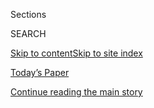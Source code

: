 <div id="app">

<div>

<div class="NYTAppHideMasthead css-1r6wvpq e1suatyy0">

<div class="section css-ui9rw0 e1suatyy2">

<div class="css-eph4ug er09x8g0">

<div class="css-6n7j50">

</div>

<span class="css-1dv1kvn">Sections</span>

<div class="css-10488qs">

<span class="css-1dv1kvn">SEARCH</span>

</div>

[Skip to content](#site-content)[Skip to site
index](#site-index)

</div>

<div class="css-10698na e1huz5gh0">

</div>

</div>

<div id="masthead-bar-one" class="section hasLinks css-15hmgas e1csuq9d3">

<div class="css-uqyvli e1csuq9d0">

</div>

<div class="css-1uqjmks e1csuq9d1">

</div>

<div class="css-9e9ivx">

[](https://myaccount.nytimes.com/auth/login?response_type=cookie&client_id=vi)

</div>

<div class="css-1bvtpon e1csuq9d2">

[Today’s Paper](https://www.nytimes.com/section/todayspaper)

</div>

</div>

</div>

</div>

<div data-aria-hidden="false">

<div id="site-content" data-role="main">

<div id="top-wrapper" class="css-15p45cc eaca97t0" type="top">

<div id="top-slug" class="css-19x0jxb eaca97t1" hidden="">

Advertisement

</div>

[Continue reading the main
story](#after-top)

<div class="ad top-wrapper" style="text-align:center;height:100%;display:block;min-height:90px">

<div id="top" class="place-ad" data-position="top" data-size-key="top">

</div>

</div>

<div id="after-top">

</div>

</div>

<div id="byline" class="section css-15h4p1b e9abtgs0">

<div class="css-1j21atc e1svk9qx1">

<div class="css-nfcc9b e1svk9qx3">

<div class="css-cnx41t">

![Portrait of Karen
Yourish](https://static01.nyt.com/images/2018/06/13/multimedia/author-karen-yourish/author-karen-yourish-thumbLarge.jpg)

</div>

<div class="css-vl9dhg e1svk9qx5">

<div class="css-1nrhkj6 e1svk9qx6">

# Karen Yourish

</div>

## <span></span>

Karen Yourish is a graphics editor at The New York Times.

</div>

</div>

</div>

<div>

<div id="mid1-wrapper" class="css-1mn4oms eaca97t0" type="rank">

<div id="mid1-slug" class="css-1tag3rd eaca97t1">

Advertisement

</div>

[Continue reading the main
story](#after-mid1)

<div id="mid1" class="ad mid1-wrapper" style="text-align:center;height:100%;display:block">

</div>

<div id="after-mid1">

</div>

</div>

</div>

<div class="css-185go5a e1o5byef0">

<div class="css-15cbhtu">

  - [Latest](#stream-panel)
  - <span class="css-6n7j50">Search</span>
    <div class="control">
    <div class="label-container css-1dv1kvn">
    Search
    </div>
    <div class="css-wm4t3d">
    **<span id="clear-search-input" class="css-1dv1kvn">Clear this text
    input</span>
    </div>
    </div>
    <span class="css-1iovbfw"></span>

<div id="stream-panel" class="section css-8msx5b e1jz0cab1">

<div class="css-13mho3u">

1.  
    
    <div class="css-1cp3ece">
    
    <div class="css-1l4spti">
    
    [](/interactive/2020/06/07/us/george-floyd-protest-aerial-photos.html)
    
    <div class="css-79elbk">
    
    ![](https://static01.nyt.com/images/2020/06/07/autossell/cover/cover-thumbWide-v3.jpg?quality=75&auto=webp&disable=upscale)
    
    </div>
    
    ## Bird’s Eye View of Protests Across the U.S. and Around the World
    
    Images from Saturday, June 6, show the scale of the protests against
    police brutality and racism, following the death of George Floyd.
    
    <div class="css-1nqbnmb ea5icrr0">
    
    By <span class="css-1n7hynb">Larry Buchanan, Alicia Parlapiano,
    Yuliya Parshina-Kottas, Karthik Patanjali, Bedel Saget, Anjali
    Singhvi, Jin Wu <span>and</span> Karen
    Yourish</span>
    
    </div>
    
    </div>
    
    <div class="css-1lc2l26 e1xfvim33">
    
    </div>
    
    </div>

2.  
    
    <div class="css-1cp3ece">
    
    <div class="css-1l4spti">
    
    [](/interactive/2020/05/09/us/coronavirus-cases-nursing-homes-us.html)
    
    <div class="css-79elbk">
    
    ![](https://static01.nyt.com/images/2020/05/09/us/coronavirus-cases-nursing-homes-us-promo-1588999269825/coronavirus-cases-nursing-homes-us-promo-1588999269825-thumbWide-v5.jpg?quality=75&auto=webp&disable=upscale)
    
    </div>
    
    ## One-Third of All U.S. Coronavirus Deaths Are Nursing Home Residents or Workers
    
    In at least 14 states, more than half of coronavirus deaths are tied
    to long-term care facilities for older adults, according to a New
    York Times database.
    
    <div class="css-1nqbnmb ea5icrr0">
    
    By <span class="css-1n7hynb">Karen Yourish, K.K. Rebecca Lai,
    Danielle Ivory <span>and</span> Mitch
    Smith</span>
    
    </div>
    
    </div>
    
    <div class="css-1lc2l26 e1xfvim33">
    
    </div>
    
    </div>

3.  
    
    <div class="css-1cp3ece">
    
    <div class="css-1l4spti">
    
    [](/interactive/2020/04/06/us/coronavirus-deaths-united-states.html)
    
    <div class="css-79elbk">
    
    ![](https://static01.nyt.com/images/2020/04/06/us/coronavirus-deaths-united-states-promo-1586231664844/coronavirus-deaths-united-states-promo-1586231664844-thumbWide-v4.jpg?quality=75&auto=webp&disable=upscale)
    
    </div>
    
    ## See How the Coronavirus Death Toll Grew Across the U.S.
    
    The number of deaths from the virus doubled to more than 10,000 in
    fewer than five days, and two-thirds of the country’s metro areas
    have had at least one person succumb to the virus.
    
    <div class="css-1nqbnmb ea5icrr0">
    
    By <span class="css-1n7hynb">Lazaro Gamio <span>and</span> Karen
    Yourish</span>
    
    </div>
    
    </div>
    
    <div class="css-1lc2l26 e1xfvim33">
    
    </div>
    
    </div>

4.  
    
    <div class="css-1cp3ece">
    
    <div class="css-1l4spti">
    
    [](/interactive/2020/03/21/us/coronavirus-us-cases-spread.html)
    
    <div class="css-79elbk">
    
    ![](https://static01.nyt.com/images/2020/03/21/us/coronavirus-us-cases-spread-promo-1584800081836/coronavirus-us-cases-spread-promo-1584800081836-thumbWide-v2.jpg?quality=75&auto=webp&disable=upscale)
    
    </div>
    
    ## Watch How the Coronavirus Spread Across the United States
    
    It’s been two months since the first confirmed case was reported in
    the United States. As testing expanded and the virus spread, the
    number of new cases has multiplied at a rapid pace.
    
    <div class="css-1nqbnmb ea5icrr0">
    
    By <span class="css-1n7hynb">Lazaro Gamio, Mitch Smith, Karen
    Yourish <span>and</span> Sarah
    Almukhtar</span>
    
    </div>
    
    </div>
    
    <div class="css-1lc2l26 e1xfvim33">
    
    </div>
    
    </div>

5.  
    
    <div class="css-1cp3ece">
    
    <div class="css-1l4spti">
    
    [](/2020/03/01/business/michael-milken-trump-pardon.html)
    
    <div class="css-79elbk">
    
    ![](https://static01.nyt.com/images/2020/02/27/business/00milken01/00milken01-thumbWide.jpg?quality=75&auto=webp&disable=upscale)
    
    </div>
    
    ## Milken Had Key Allies in Pardon Bid: Trump’s Inner Circle
    
    Rudolph Giuliani and Sheldon Adelson were among those who asked
    President Trump to pardon a symbol of 1980s greed.
    
    <div class="css-1nqbnmb ea5icrr0">
    
    By <span class="css-1n7hynb">James B. Stewart <span>and</span> Jesse
    Drucker</span>
    
    </div>
    
    </div>
    
    <div class="css-1lc2l26 e1xfvim33">
    
    </div>
    
    </div>

6.  
    
    <div class="css-1cp3ece">
    
    <div class="css-1l4spti">
    
    [](/interactive/2020/01/31/us/politics/impeachment-vote.html)
    
    <div class="css-79elbk">
    
    ![](https://static01.nyt.com/images/2020/01/30/us/impeachment-vote-promo-1580441000963/impeachment-vote-promo-1580441000963-thumbWide.jpg?quality=75&auto=webp&disable=upscale)
    
    </div>
    
    ## How Democrats and Republicans Voted on Witnesses in the Trump Impeachment Trial
    
    See how each senator voted on whether to consider new evidence in
    the impeachment trial of President Trump.
    
    <div class="css-1nqbnmb ea5icrr0">
    
    By <span class="css-1n7hynb">Alicia Parlapiano, Weiyi Cai, Lauren
    Leatherby, Blacki Migliozzi, Jugal K. Patel, Joe Ward, Jeremy White
    <span>and</span> Karen
    Yourish</span>
    
    </div>
    
    </div>
    
    <div class="css-1lc2l26 e1xfvim33">
    
    </div>
    
    </div>

7.  
    
    <div class="css-1cp3ece">
    
    <div class="css-1l4spti">
    
    [](/interactive/2019/12/20/us/politics/senators-impeachment-reactions.html)
    
    <div class="css-79elbk">
    
    ![](https://static01.nyt.com/images/2019/12/19/us/senators-impeachment-reactions-promo-1576803967654/senators-impeachment-reactions-promo-1576803967654-thumbWide-v2.png?quality=75&auto=webp&disable=upscale)
    
    </div>
    
    ## What Senators Have Said About Impeachment
    
    Nearly all 100 members have released public statements on President
    Trump’s impeachment and his impending trial in the Senate.
    
    <div class="css-1nqbnmb ea5icrr0">
    
    By <span class="css-1n7hynb">Lauren Leatherby, Alicia Parlapiano
    <span>and</span> Karen
    Yourish</span>
    
    </div>
    
    </div>
    
    <div class="css-1lc2l26 e1xfvim33">
    
    </div>
    
    </div>

8.  
    
    <div class="css-1cp3ece">
    
    <div class="css-1l4spti">
    
    [](/interactive/2019/12/12/us/politics/trump-impeachment-house-vote-whip-count.html)
    
    <div class="css-79elbk">
    
    ![](https://static01.nyt.com/images/2019/12/12/us/trump-impeachment-house-vote-whip-count-promo-1576184833145/trump-impeachment-house-vote-whip-count-promo-1576184833145-thumbWide-v48.png?quality=75&auto=webp&disable=upscale)
    
    </div>
    
    ## Full List: Where Every House Member Stands on Impeachment Against Trump
    
    A majority of the House support the articles of impeachment against
    the president.
    
    <div class="css-1nqbnmb ea5icrr0">
    
    By <span class="css-1n7hynb">Sarah Almukhtar, Larry Buchanan,
    Jonathan Corum, Denise Lu, Alicia Parlapiano, Joe Ward
    <span>and</span> Karen
    Yourish</span>
    
    </div>
    
    </div>
    
    <div class="css-1lc2l26 e1xfvim33">
    
    </div>
    
    </div>

9.  
    
    <div class="css-1cp3ece">
    
    <div class="css-1l4spti">
    
    [](/interactive/2019/11/18/us/politics/trump-ukraine-impeachment-testimony.html)
    
    <div class="css-79elbk">
    
    ![](https://static01.nyt.com/images/2019/11/17/us/trump-ukraine-impeachment-testimony-promo-1574047557264/trump-ukraine-impeachment-testimony-promo-1574047557264-thumbWide-v2.jpg?quality=75&auto=webp&disable=upscale)
    
    </div>
    
    ## A ‘Threat,’ a ‘Drug Deal’ and a ‘Troubling’ Call: Key Testimony in the Impeachment Inquiry
    
    President Trump used a cadre of associates to conduct back-channel
    communications with Ukraine to pressure its government to
    investigate Democrats, according to witnesses testifying in the
    impeachment hearings.
    
    <div class="css-1nqbnmb ea5icrr0">
    
    By <span class="css-1n7hynb">Alicia Parlapiano, Weiyi Cai
    <span>and</span> Karen
    Yourish</span>
    
    </div>
    
    </div>
    
    <div class="css-1lc2l26 e1xfvim33">
    
    </div>
    
    </div>

10. 
    
    <div class="css-1cp3ece">
    
    <div class="css-1l4spti">
    
    [](/2019/11/06/us/politics/trump-vindman-twitter.html)
    
    <div class="css-79elbk">
    
    ![](https://static01.nyt.com/images/2019/11/06/multimedia/06vindman/merlin_163517688_abd15f6d-12cf-40a3-93ad-2851e1b01c68-thumbWide.jpg?quality=75&auto=webp&disable=upscale)
    
    </div>
    
    ## Trump’s Twitter War Room Aims Its Punches at Decorated Colonel
    
    The president and his allies have used the platform to frame his
    defense and attack key witnesses, including Lt. Col. Alexander S.
    Vindman.
    
    <div class="css-1nqbnmb ea5icrr0">
    
    By <span class="css-1n7hynb">Mike McIntire <span>and</span> Nicholas
    Confessore</span>
    
    </div>
    
    </div>
    
    <div class="css-1lc2l26 e1xfvim33">
    
    </div>
    
    </div>

<div class="css-13mho3u">

<div class="css-1t62hi8">

<div class="css-1stvaey">

Show
More

<div>

<div style="border:0;clip:rect(0 0 0 0);height:1px;margin:-1px;overflow:hidden;white-space:nowrap;padding:0;width:1px;position:absolute" data-role="log" data-aria-live="assertive">

</div>

<div style="border:0;clip:rect(0 0 0 0);height:1px;margin:-1px;overflow:hidden;white-space:nowrap;padding:0;width:1px;position:absolute" data-role="log" data-aria-live="assertive">

</div>

<div style="border:0;clip:rect(0 0 0 0);height:1px;margin:-1px;overflow:hidden;white-space:nowrap;padding:0;width:1px;position:absolute" data-role="log" data-aria-live="polite">

</div>

<div style="border:0;clip:rect(0 0 0 0);height:1px;margin:-1px;overflow:hidden;white-space:nowrap;padding:0;width:1px;position:absolute" data-role="log" data-aria-live="polite">

</div>

</div>

</div>

</div>

</div>

</div>

<div class="css-g6hk37 supplemental">

<div id="mid2-wrapper" class="css-10wkyv7 eaca97t0" type="lede">

<div id="mid2-slug" class="css-1tag3rd eaca97t1">

Advertisement

</div>

[Continue reading the main
story](#after-mid2)

<div id="mid2" class="ad mid2-wrapper" style="text-align:center;height:100%;display:block;min-height:250px">

</div>

<div id="after-mid2">

</div>

</div>

## Follow Elsewhere

<div class="module-body">

  - [**<span data-aria-hidden="true">karenyourish</span><span class="css-1dv1kvn">twitter
    page for karenyourish</span>](https://twitter.com/karenyourish)

</div>

</div>

</div>

</div>

</div>

</div>

</div>

## Site Index

<div>

</div>

## Site Information Navigation

  - [© <span>2020</span> <span>The New York Times
    Company</span>](https://help.nytimes.com/hc/en-us/articles/115014792127-Copyright-notice)

<!-- end list -->

  - [NYTCo](https://www.nytco.com/)
  - [Contact
    Us](https://help.nytimes.com/hc/en-us/articles/115015385887-Contact-Us)
  - [Work with us](https://www.nytco.com/careers/)
  - [Advertise](https://nytmediakit.com/)
  - [T Brand Studio](http://www.tbrandstudio.com/)
  - [Your Ad
    Choices](https://www.nytimes.com/privacy/cookie-policy#how-do-i-manage-trackers)
  - [Privacy](https://www.nytimes.com/privacy)
  - [Terms of
    Service](https://help.nytimes.com/hc/en-us/articles/115014893428-Terms-of-service)
  - [Terms of
    Sale](https://help.nytimes.com/hc/en-us/articles/115014893968-Terms-of-sale)
  - [Site
    Map](https://spiderbites.nytimes.com)
  - [Help](https://help.nytimes.com/hc/en-us)
  - [Subscriptions](https://www.nytimes.com/subscription?campaignId=37WXW)

</div>

</div>
